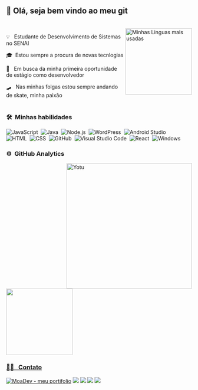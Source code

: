 ##  	:wave: Olá, seja bem vindo ao meu git
<br>
  
   
   
   
 
    
  <img height="180em" align="Right" title="Minhas Linguas mais usadas" src="https://github-readme-stats.vercel.app/api/top-langs/?username=moaaskt&layout=compact&langs_count=7&theme=algolia"/> 

   
<p>💡 &nbsp; Estudante de Desenvolvimento de Sistemas no SENAI</p>
<p>🎓 &nbsp;Estou sempre a procura de novas tecnlogias </p>
<p>💼  &nbsp; Em busca da minha primeira oportunidade de estágio como desenvolvedor</p>
<p>🛹  &nbsp; Nas minhas folgas estou sempre andando de skate, minha paixão
    <br>
  <br>
 
 ### 🛠 &nbsp;Minhas habilidades

![JavaScript](https://img.shields.io/badge/JavaScript-F7DF1E?style=for-the-badge&logo=javascript&logoColor=black)&nbsp;
![Java](https://img.shields.io/badge/java-%23ED8B00.svg?style=for-the-badge&logo=openjdk&logoColor=black)&nbsp;
![Node.js](https://img.shields.io/badge/Node.js-43853D?style=for-the-badge&logo=node.js&logoColor=white)&nbsp;
![WordPress](https://img.shields.io/badge/WordPress-006E93?style=for-the-badge&logo=wordpress&logoColor=white)&nbsp;
![Android Studio](https://img.shields.io/badge/Android%20Studio-3DDC84.svg?style=for-the-badge&logo=android-studio&logoColor=black)&nbsp;   
![HTML](https://img.shields.io/badge/HTML5-E34F26?style=for-the-badge&logo=html5&logoColor=white)&nbsp;
![CSS](https://img.shields.io/badge/CSS3-1572B6?style=for-the-badge&logo=css3&logoColor=white)&nbsp;
![GitHub](https://img.shields.io/badge/GitHub-100000?style=for-the-badge&logo=github&logoColor=white)&nbsp;
![Visual Studio Code](https://img.shields.io/badge/Visual_Studio_Code-0078D4?style=for-the-badge&logo=visual%20studio%20code&logoColor=white)&nbsp;
![React](https://img.shields.io/badge/React-20232A?style=for-the-badge&logo=react&logoColor=61DAFB)&nbsp;
![Windows](https://img.shields.io/badge/Windows-0078D6?style=for-the-badge&logo=windows&logoColor=white)&nbsp;
 
 

 
 
 
### ⚙️ &nbsp;GitHub Analytics 
 <img alt="Yotu" src="https://media.tenor.com/TEfNj1ZBgOYAAAAC/skateboard-horogime.gif" align="right"  width='340'/>
 <div>
<a href="https://github.com/moaaskt">
<img height="180em" src="https://github-readme-stats.vercel.app/api?username=moaaskt&show_icons=true&theme=dracula&include_all_commits=true&count_private=true"/>
</div> 
  
  
### 🤝🏻 &nbsp; Contato

<p align="left">
<a href="https://moaaskt.github.io/moa_dev/"><img src="https://img.shields.io/static/v1?label=MoaDev&message=meu+portifolio&color=2ea44f" alt="MoaDev - meu portifolio"></a>
<a href="https://www.linkedin.com/in/moa-dev/"><img src="https://img.shields.io/badge/-Moacir%20Neto%20-0077B5?style=flat&logo=Linkedin&logoColor=white"/></a>
<a href="mailto:moacirneto59@gmail.com"><img src="https://img.shields.io/badge/-moacirneto59@gmail.com-D14836?style=flat&logo=Gmail&logoColor=white"/></a>
<a href="https://www.instagram.com/moa.skt/"><img src="https://img.shields.io/badge/-@moa.skt-E4405F?style=flat&logo=Instagram&logoColor=black"/></a>
<a href="https://www.facebook.com/moa.skt"><img src="https://img.shields.io/badge/-@moa.skt-1877F2?style=flat&logo=Facebook&logoColor=white"/></a>
</p>
 
